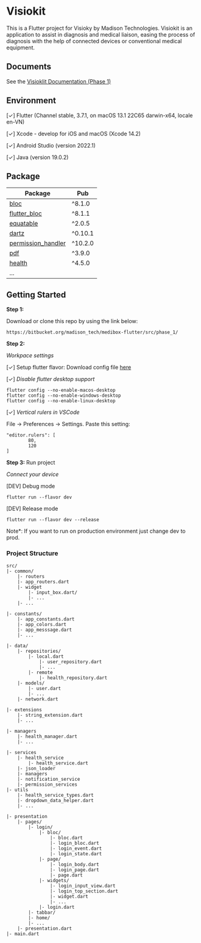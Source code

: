 # Visiokit

This is a Flutter project for Visioky by Madison Technologies. Visiokit is an application to assist in diagnosis and medical liaison, easing the process of diagnosis with the help of connected devices or conventional medical equipment.

## Documents
See the [Visioklit Documentation (Phase 1)](https://docs.google.com/document/d/1QImGL59e4IesWYaj9YFCn9OEEhqpDXszhvF1oSW84wQ/edit)

## Environment

[✓] Flutter (Channel stable, 3.7.1, on macOS 13.1 22C65 darwin-x64, locale en-VN)

[✓] Xcode - develop for iOS and macOS (Xcode 14.2)

[✓] Android Studio (version 2022.1)

[✓] Java (version 19.0.2)

## Package
| Package                                                                                     | Pub                                                                                           |
| ------------------------------------------------------------------------------------------  | --------------------------------------------------------------------------------------------  |
| [bloc](https://pub.dev/packages/bloc)                                         | ^8.1.0                              
| [flutter_bloc](https://pub.dev/packages/flutter_bloc)                         | ^8.1.1     
| [equatable](https://pub.dev/packages/equatable)                               | ^2.0.5
| [dartz](https://pub.dev/packages/dartz)                                       | ^0.10.1  
| [permission_handler](https://pub.dev/packages/flutter-permission-handler)     | ^10.2.0  
| [pdf](https://pub.dev/packages/pdf)                                           | ^3.9.0  
| [health](https://pub.dev/packages/health)                                     | ^4.5.0  
| ...    

## Getting Started

**Step 1:**

Download or clone this repo by using the link below:

```
https://bitbucket.org/madison_tech/medibox-flutter/src/phase_1/
```

**Step 2:**

*Workpace settings*

[✓] Setup flutter flavor: Download config file [here](https://drive.google.com/file/d/12vNAbBHnHdOnmv8CO3Hl4xIM6zLy9KV7/view?usp=sharing)

[✓] *Disable flutter desktop support*

```
flutter config --no-enable-macos-desktop
flutter config --no-enable-windows-desktop
flutter config --no-enable-linux-desktop
```

[✓] *Vertical rulers in VSCode*

File → Preferences → Settings. Paste this setting:

```
"editor.rulers": [
        80,
        120
]
```
**Step 3:** Run project

*Connect your device*

[DEV] Debug mode

```
flutter run --flavor dev
```

[DEV] Release mode

```
flutter run --flavor dev --release
```

Note*: If you want to run on production environment just change dev to prod.

### Project Structure

```
src/
|- common/
    |- routers
    |- app_routers.dart
    |- widget
        |- input_box.dart/
        |- ...
    |- ...

|- constants/
    |- app_constants.dart
    |- app_colors.dart
    |- app_messsage.dart
    |- ...
 
|- data/
    |- repositories/
        |- local.dart
            |- user_repository.dart
            |- ...
        |- remote
            |- health_repository.dart
    |- models/
        |- user.dart
        |- ...
    |- network.dart
    
|- extensions
    |- string_extension.dart
    |- ...

|- managers
    |- health_manager.dart
    |- ...
    
|- services
    |- health_service
        |- health_service.dart
    |- json_loader
    |- managers
    |- notification_service
    |- permission_services
|- utils
    |- health_service_types.dart
    |- dropdown_data_helper.dart
    |- ...
    
|- presentation
    |- pages/
        |- login/
            |- bloc/
                |- bloc.dart
                |- login_bloc.dart
                |- login_event.dart
                |- login_state.dart
            |- page/
                |- login_body.dart
                |- login_page.dart
                |- page.dart
            |- widgets/
                |- login_input_view.dart
                |- login_top_section.dart
                |- widget.dart
                |- ...
            |- login.dart
        |- tabbar/
        |- home/
        |- ...
    |- presentation.dart
|- main.dart

```
